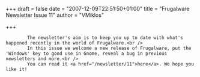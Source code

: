 
+++
draft = false
date = "2007-12-09T22:51:50+01:00"
title = "Frugalware Newsletter Issue 11"
author = "VMiklos"

+++

            The newsletter's aim is to keep you up to date with what's happened recently in the world of Frugalware.<br />
            In this issue we welcome a new release of Frugalware, put the 'Windows' key to good use in Gnome, reveal a bug in previous newsletters and more.<br />
            You can read it <a href="/newsletter/11">here</a>. We hope you like it!
